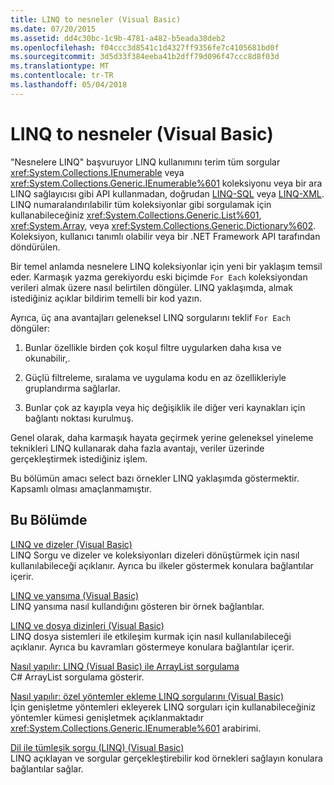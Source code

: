 ```yaml
---
title: LINQ to nesneler (Visual Basic)
ms.date: 07/20/2015
ms.assetid: dd4c30bc-1c9b-4781-a482-b5eada38deb2
ms.openlocfilehash: f04ccc3d8541c1d4327ff9356fe7c4105681bd0f
ms.sourcegitcommit: 3d5d33f384eeba41b2dff79d096f47ccc8d8f03d
ms.translationtype: MT
ms.contentlocale: tr-TR
ms.lasthandoff: 05/04/2018
---
```

# <a name="linq-to-objects-visual-basic"></a>LINQ to nesneler (Visual Basic)
"Nesnelere LINQ" başvuruyor LINQ kullanımını terim tüm sorgular <xref:System.Collections.IEnumerable> veya <xref:System.Collections.Generic.IEnumerable%601> koleksiyonu veya bir ara LINQ sağlayıcısı gibi API kullanmadan, doğrudan [LINQ-SQL](../../../../framework/data/adonet/sql/linq/index.md) veya [LINQ-XML](http://msdn.microsoft.com/library/f0fe21e9-ee43-4a55-b91a-0800e5782c13). LINQ numaralandırılabilir tüm koleksiyonlar gibi sorgulamak için kullanabileceğiniz <xref:System.Collections.Generic.List%601>, <xref:System.Array>, veya <xref:System.Collections.Generic.Dictionary%602>. Koleksiyon, kullanıcı tanımlı olabilir veya bir .NET Framework API tarafından döndürülen.  
  
 Bir temel anlamda nesnelere LINQ koleksiyonlar için yeni bir yaklaşım temsil eder. Karmaşık yazma gerekiyordu eski biçimde `For Each` koleksiyondan verileri almak üzere nasıl belirtilen döngüler. LINQ yaklaşımda, almak istediğiniz açıklar bildirim temelli bir kod yazın.  
  
 Ayrıca, üç ana avantajları geleneksel LINQ sorgularını teklif `For Each` döngüler:  
  
1.  Bunlar özellikle birden çok koşul filtre uygularken daha kısa ve okunabilir,.  
  
2.  Güçlü filtreleme, sıralama ve uygulama kodu en az özellikleriyle gruplandırma sağlarlar.  
  
3.  Bunlar çok az kayıpla veya hiç değişiklik ile diğer veri kaynakları için bağlantı noktası kurulmuş.  
  
 Genel olarak, daha karmaşık hayata geçirmek yerine geleneksel yineleme teknikleri LINQ kullanarak daha fazla avantajı, veriler üzerinde gerçekleştirmek istediğiniz işlem.  
  
 Bu bölümün amacı select bazı örnekler LINQ yaklaşımda göstermektir. Kapsamlı olması amaçlanmamıştır.  
  
## <a name="in-this-section"></a>Bu Bölümde  
 [LINQ ve dizeler (Visual Basic)](../../../../visual-basic/programming-guide/concepts/linq/linq-and-strings.md)  
 LINQ Sorgu ve dizeler ve koleksiyonları dizeleri dönüştürmek için nasıl kullanılabileceği açıklanır. Ayrıca bu ilkeler göstermek konulara bağlantılar içerir.  
  
 [LINQ ve yansıma (Visual Basic)](../../../../visual-basic/programming-guide/concepts/linq/linq-and-reflection.md)  
 LINQ yansıma nasıl kullandığını gösteren bir örnek bağlantılar.  
  
 [LINQ ve dosya dizinleri (Visual Basic)](../../../../visual-basic/programming-guide/concepts/linq/linq-and-file-directories.md)  
 LINQ dosya sistemleri ile etkileşim kurmak için nasıl kullanılabileceği açıklanır. Ayrıca bu kavramları göstermeye konulara bağlantılar içerir.  
  
 [Nasıl yapılır: LINQ (Visual Basic) ile ArrayList sorgulama](../../../../visual-basic/programming-guide/concepts/linq/how-to-query-an-arraylist-with-linq.md)  
 C# ArrayList sorgulama gösterir.  
  
 [Nasıl yapılır: özel yöntemler ekleme LINQ sorgularını (Visual Basic)](../../../../visual-basic/programming-guide/concepts/linq/how-to-add-custom-methods-for-linq-queries.md)  
 İçin genişletme yöntemleri ekleyerek LINQ sorguları için kullanabileceğiniz yöntemler kümesi genişletmek açıklanmaktadır <xref:System.Collections.Generic.IEnumerable%601> arabirimi.  
  
 [Dil ile tümleşik sorgu (LINQ) (Visual Basic)](../../../../visual-basic/programming-guide/concepts/linq/index.md)  
 LINQ açıklayan ve sorgular gerçekleştirebilir kod örnekleri sağlayın konulara bağlantılar sağlar.
